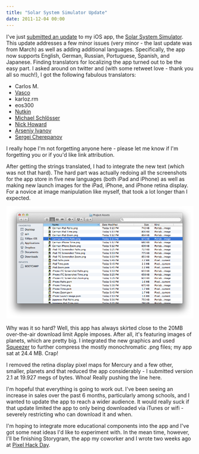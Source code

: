 ```yaml
---
title: "Solar System Simulator Update"
date: 2011-12-04 00:00
---
```


<p>I've just <a href="http://twitter.com/#!/ashfurrow/status/143108457879453697">submitted an update</a> to my iOS app, the <a href="http://itunes.apple.com/us/app/solar-system-simulation/id407799974?mt=8&amp;ls=1">Solar System Simulator</a>. This update addresses a few minor issues (very minor - the last update was from March) as well as adding additional languages. Specifically, the app now supports English, German, Russian, Portuguese, Spanish, and Japanese.<!--more-->
Finding translators for localizing the app turned out to be the easy part. I asked around on twitter and (with some retweet love - thank you all so much!), I got the following fabulous translators:</p>

<ul>

<li>Carlos M.</li>

<li><a href="https://twitter.com/#!/va5co">Vasco</a></li>

<li>karloz.rm</li>

<li>eos300</li>

<li><a href="https://twitter.com/#!/nutkinnb">Nutkin</a></li>

<li><a href="http://twitter.com/#!/schloessersjung">Michael Schlösser</a></li>

<li><a href="https://twitter.com/#!/hownick">Nick Howard</a></li>

<li><a href="https://twitter.com/#!/freeatnet_en">Arseniy Ivanov</a></li>

<li><a href="https://twitter.com/#!/ihunter">Sergei Cherepanov</a></li>

</ul>

<p>I really hope I'm not forgetting anyone here - please let me know if I'm forgetting you or if you'd like link attribution.</p>

<p>After getting the strings translated, I had to integrate the new text (which was not that hard). The hard part was actually redoing all the screenshots for the app store in five new languages (both iPad and iPhone) as well as making new launch images for the iPad, iPhone, and iPhone retina display. For a novice at image manipulation like myself, that took a lot longer than I expected.</p>

<img src="/img/import/blog/2011/12/localization_update/F6AF35CBB2D84D8DB67D085F7D7B7C45.png" class="img-responsive" />

<p>Why was it so hard? Well, this app has always skirted close to the 20MB over-the-air download limit Apple imposes. After all, it's featuring images of planets, which are pretty big. I integrated the new graphics and used <a href="http://cloud33.com/squeezer/" target="_blank">Squeezer</a> to further compress the mostly monochromatic .png files; my app sat at 24.4 MB. Crap!</p>

<p>I removed the retina display pixel maps for Mercury and a few other, smaller, planets and that reduced the app considerably - I submitted version 2.1 at 19.927 megs of bytes. Whoa! Really pushing the line here.</p>

<p>I'm hopeful that everything is going to work out. I've been seeing an increase in sales over the past 6 months, particularly among schools, and I wanted to update the app to reach a wider audience. It would really suck if that update limited the app to only being downloaded via iTunes or wifi - severely restricting who can download it and when.</p>

<p>I'm hoping to integrate more educational components into the app and I've got some neat ideas I'd like to experiment with. In the mean time, however, I'll be finishing Storygram, the app my coworker and I wrote two weeks ago at <a href="http://pixelhackday.com/" target="_blank">Pixel Hack Day</a>.</p>

<!-- more -->

